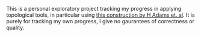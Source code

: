 This is a personal exploratory project tracking my progress in applying topological tools, in particular using [this construction by H Adams et. al](https://arxiv.org/abs/1507.06217). It is purely for tracking my own progress, I give no gaurantees of correctness or quality. 
